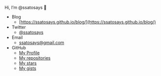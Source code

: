 Hi, I’m @ssatosays  :wave:  

+ Blog
  - [https://ssatosays.github.io/blog/](https://ssatosays.github.io/blog/)
+ Twitter
  - [@ssatosays](https://twitter.com/ssatosays)
+ Email
  - [ssatosays@gmail.com](mailto:ssatosays@gmail.com)
+ GitHub
  - [My Profile](https://github.com/ssatosays)
  - [My repositories](https://github.com/ssatosays?tab=repositories)
  - [My stars](https://github.com/ssatosays?tab=stars)
  - [My gists](https://gist.github.com/ssatosays)
